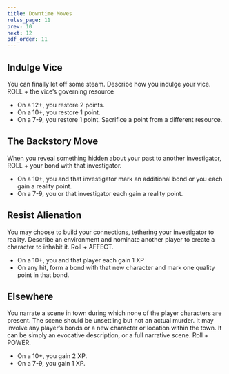 ```yaml
---
title: Downtime Moves
rules_page: 11
prev: 10
next: 12
pdf_order: 11
---
```


## Indulge Vice

You can finally let off some steam. Describe how you indulge your vice. ROLL + the vice’s governing resource

- On a 12+, you restore 2 points.
- On a 10+, you restore 1 point.
- On a 7-9, you restore 1 point. Sacrifice a point from a different resource.

## The Backstory Move

When you reveal something hidden about your past to another investigator, ROLL + your bond with that investigator.

- On a 10+, you and that investigator mark an additional bond or you each gain a reality point.
- On a 7-9, you or that investigator each gain a reality point.

## Resist Alienation

You may choose to build your connections, tethering your investigator to reality. Describe an environment and nominate another player to create a character to inhabit it. Roll + AFFECT.

- On a 10+, you and that player each gain 1 XP
- On any hit, form a bond with that new character and mark one quality point in that bond.

## Elsewhere

You narrate a scene in town during which none of the player characters are present. The scene should be unsettling but not an actual murder. It may involve any player’s bonds or a new character or location within the town. It can be simply an evocative description, or a full narrative scene. Roll + POWER.

- On a 10+, you gain 2 XP.
- On a 7-9, you gain 1 XP.
